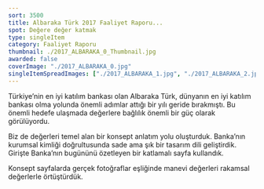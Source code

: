 ```yaml
---
sort: 3500
title: Albaraka Türk 2017 Faaliyet Raporu...
spot: Değere değer katmak
type: singleItem
category: Faaliyet Raporu
thumbnail: ./2017_ALBARAKA_0_Thumbnail.jpg
awarded: false
coverImage: "./2017_ALBARAKA_0.jpg"
singleItemSpreadImages: ["./2017_ALBARAKA_1.jpg", "./2017_ALBARAKA_2.jpg", "./2017_ALBARAKA_3.jpg", "./2017_ALBARAKA_4.jpg", "./2017_ALBARAKA_5.jpg"]
---
```


Türkiye’nin en iyi katılım bankası olan Albaraka Türk, dünyanın en iyi katılım bankası olma yolunda önemli adımlar attığı bir yılı geride bırakmıştı. Bu önemli hedefe ulaşmada değerlere bağlılık önemli bir güç olarak görülüyordu.

Biz de değerleri temel alan bir konsept anlatım yolu oluşturduk. Banka’nın kurumsal kimliği doğrultusunda sade ama şık bir tasarım dili geliştirdik. Girişte Banka’nın bugününü özetleyen bir katlamalı sayfa kullandık.

Konsept sayfalarda gerçek fotoğraflar eşliğinde manevi değerleri rakamsal değerlerle örtüştürdük.
